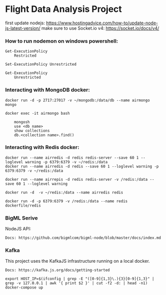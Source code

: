 # Flight Data Analysis Project

first update nodejs:
https://www.hostingadvice.com/how-to/update-node-js-latest-version/
make sure to use Socket.io v4:
https://socket.io/docs/v4/

### How to run nodemon on windows powershell:

```
Get-ExecutionPolicy
    Restricted
    
Set-ExecutionPolicy Unrestricted

Get-ExecutionPolicy
    Unrestricted
```

### Interacting with MongoDB docker:

```
docker run -d -p 2717:27017 -v ~/mongodb:/data/db --name airmongo mongo

docker exec -it airmongo bash

    mongosh
    use <db name>
    show collections
    db.<collection name>.find()
```
### Interacting with Redis docker:
```
docker run --name airredis -d redis redis-server --save 60 1 --loglevel warning -p 6379:6379 -v ~/redis:/data
docker run --name airredis -d redis --save 60 1 --loglevel warning -p 6379:6379 -v ~/redis:/data

docker run --name airrepis -d redis redis-server -v /redis:/data --save 60 1 --loglevel warning 

docker run -d  -v ~/redis:/data --name airredis redis

docker run -d -p 6379:6379 -v /redis:/data --name redis dockerfile/redis

```
### BigML Serive

NodeJS API:
```
Docs: https://github.com/bigmlcom/bigml-node/blob/master/docs/index.md
```
### Kafka

This project uses the KafkaJS infrastructure running on a local docker.



```
Docs: https://kafka.js.org/docs/getting-started

export HOST_IP=$(ifconfig | grep -E "([0-9]{1,3}\.){3}[0-9]{1,3}" | grep -v 127.0.0.1 | awk '{ print $2 }' | cut -f2 -d: | head -n1)
docker-compose up
```